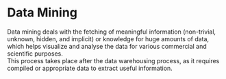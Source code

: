 # Data Mining  
  
Data mining deals with the fetching of meaningful information (non-trivial, unknown, hidden, and implicit) or knowledge for huge amounts of data, which helps visualize and analyse the data for various commercial and scientific purposes.  
This process takes place after the data warehousing process, as it requires compiled or appropriate data to extract useful information.   
